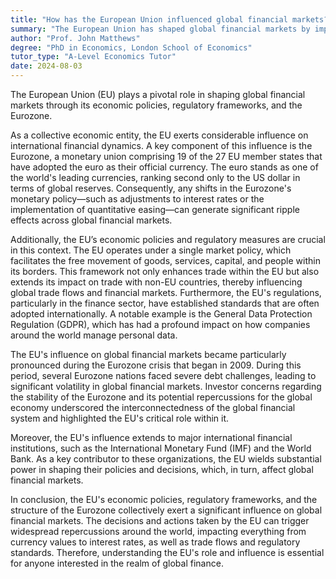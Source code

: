 ```yaml
---
title: "How has the European Union influenced global financial markets?"
summary: "The European Union has shaped global financial markets by implementing impactful economic policies, regulations, and the establishment of the Eurozone, enhancing its influence on international finance."
author: "Prof. John Matthews"
degree: "PhD in Economics, London School of Economics"
tutor_type: "A-Level Economics Tutor"
date: 2024-08-03
---
```


The European Union (EU) plays a pivotal role in shaping global financial markets through its economic policies, regulatory frameworks, and the Eurozone.

As a collective economic entity, the EU exerts considerable influence on international financial dynamics. A key component of this influence is the Eurozone, a monetary union comprising 19 of the 27 EU member states that have adopted the euro as their official currency. The euro stands as one of the world's leading currencies, ranking second only to the US dollar in terms of global reserves. Consequently, any shifts in the Eurozone's monetary policy—such as adjustments to interest rates or the implementation of quantitative easing—can generate significant ripple effects across global financial markets.

Additionally, the EU’s economic policies and regulatory measures are crucial in this context. The EU operates under a single market policy, which facilitates the free movement of goods, services, capital, and people within its borders. This framework not only enhances trade within the EU but also extends its impact on trade with non-EU countries, thereby influencing global trade flows and financial markets. Furthermore, the EU's regulations, particularly in the finance sector, have established standards that are often adopted internationally. A notable example is the General Data Protection Regulation (GDPR), which has had a profound impact on how companies around the world manage personal data.

The EU's influence on global financial markets became particularly pronounced during the Eurozone crisis that began in 2009. During this period, several Eurozone nations faced severe debt challenges, leading to significant volatility in global financial markets. Investor concerns regarding the stability of the Eurozone and its potential repercussions for the global economy underscored the interconnectedness of the global financial system and highlighted the EU's critical role within it.

Moreover, the EU's influence extends to major international financial institutions, such as the International Monetary Fund (IMF) and the World Bank. As a key contributor to these organizations, the EU wields substantial power in shaping their policies and decisions, which, in turn, affect global financial markets.

In conclusion, the EU's economic policies, regulatory frameworks, and the structure of the Eurozone collectively exert a significant influence on global financial markets. The decisions and actions taken by the EU can trigger widespread repercussions around the world, impacting everything from currency values to interest rates, as well as trade flows and regulatory standards. Therefore, understanding the EU's role and influence is essential for anyone interested in the realm of global finance.
    